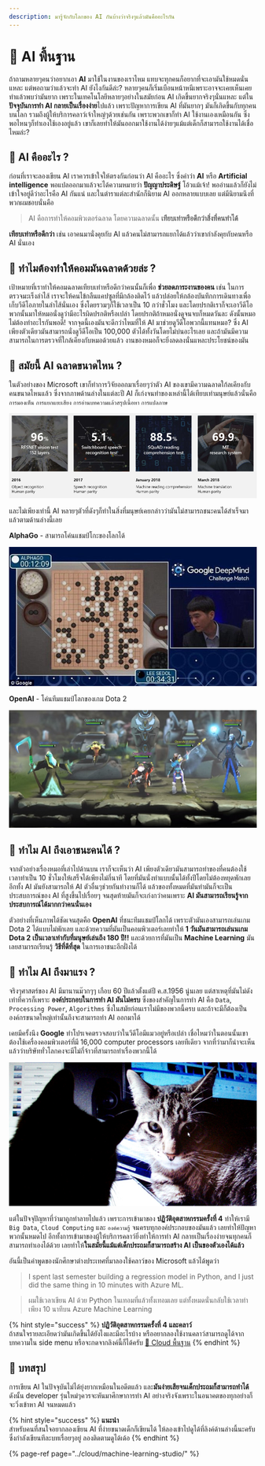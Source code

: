 ```yaml
---
description: มารู้จักกับโลกของ AI กันบ้างว่าจริงๆแล้วมันคืออะไรกัน
---
```


# 👶 AI พื้นฐาน

ถ้าถามหลายๆคนว่าอยากเอา **AI** มาใช้ในงานของเราไหม แทบจะทุกคนก็อยากที่จะเอามันใช้หมดนั่นแหละ แต่พอถามว่าแล้วจะทำ AI ยังไงกันดีล่ะ? หลายๆคนก็เริ่มเบือนหน้าหนีเพราะอาจจะเคยเห็นเคยทำแล้วพบว่ามันยาก เพราะในเทคโนโลยีหลายๆอย่างในสมัยก่อน AI เกิดขึ้นยากจริงๆนั่นแหละ แต่ใน**ปัจจุบันการทำ AI กลายเป็นเรื่องง่าย**ไปแล้ว เพราะปัญหาการเขียน AI ที่มันยากๆ มันก็เกิดขึ้นกับทุกคนบนโลก รวมถึงผู้ให้บริการคลาว์เจ้าใหญ่ๆด้วยเช่นกัน เพราะพวกเขาก็ทำ AI ใช้งานเองเหมือนกัน ซึ่งพอไหนๆก็ทำเองใช้เองอยู่แล้ว เขาก็เลยทำให้มันออกมาใช้งานได้ง่ายๆแม้แต่เด็กก็สามารถใช้งานได้เชื่อไหมล่ะ?

## 🤔 AI คืออะไร ?

ก่อนที่เราจะลองเขียน AI เราควรเข้าใจให้ตรงกันก่อนว่า AI คืออะไร ซึ่งคำว่า **AI** หรือ **Artificial intelligence** พอแปลออกมาแล้วจะได้ความหมายว่า **ปัญญาประดิษฐ์** โอ้วแม้เจ้า! พออ่านแล้วก็ยังไม่เข้าใจอยู่ดีว่าอะไรคือ AI กันแน่ และในตำราแต่ละสำนักก็นิยาม AI ออกหลายแบบเลย แต่มีนิยามนึงที่พวกผมชอบนั่นคือ 

> AI คือการทำให้คอมพิวเตอร์ฉลาด โดยความฉลาดนั้น **เทียบเท่าหรือดีกว่าสิ่งที่คนทำได้**

**เทียบเท่าหรือดีกว่า** เช่น เอาคนมานั่งคุยกับ AI แล้วคนไม่สามารถแยกได้แล้วว่าเขากำลังคุยกับคนหรือ AI นั่นเอง

## 🤔 **ทำไมต้องทำให้คอมมันฉลาดด้วยล่ะ ?**

เป้าหมายที่เราทำให้คอมฉลาดเทียบเท่าหรือดีกว่าคนนั้นก็เพื่อ **ช่วยลดภาระงานของคน** เช่น ในการตรวจมะเร็งลำไส้ เราจะให้คนไข้กลืนแคปซูลที่มีกล้องติดไว้ แล้วปล่อยให้กล้องบันทึกการเดินทางเพื่อเก็บวีดีโอภายในลำไส้นั่นเอง ซึ่งโดยรวมๆก็ใช้เวลาเป็น 10 กว่าชั่วโมง และโดยปรกติเราก็จะเอาวีดีโอพวกนั้นมาให้หมอนั่งดูว่ามีอะไรผิดปรกติหรือเปล่า โดยปรกติถ้าหมอนั่งดูจนจบก็หมดวันละ ดังนั้นหมอไม่ต้องทำอะไรกันพอดี! จากจุดนี้เองมันจะดีกว่าไหมที่ให้ AI มาช่วยดูวีดีโอพวกนี้แทนหมอ? ซึ่ง AI เพียงตัวเดียวมันสามารถนั่งดูวีดีโอเป็น 100,000 ตัวได้ทั้งวันโดยไม่บ่นอะไรเลย และถ้ามันมีความสามารถในการตรวจที่ใกล้เคียงกับหมอด้วยแล้ว งานของหมอก็จะยิ่งลดลงนั่นแหละประโยชน์ของมัน

## 🤔 สมัยนี้ AI ฉลาดขนาดไหน ?

ในตัวอย่างของ Microsoft เขาก็ทำการวิจัยออกมาเรื่อยๆว่าตัว AI ของเขามีความฉลาดใก้ลเคียงกับคนขนาดไหนแล้ว ซึ่งจากภาพด้านล่างในแต่ละปี AI ก็เก่งจนทำของเหล่านี้ได้เทียบเท่ามนุษย์แล้วนั่นคือ `การมองเห็น` `การแยกแยะเสียง` `การอ่านบทความแล้วสรุปเนื้อหา` `การแปลภาษ`

![](../.gitbook/assets/image%20%28137%29.png)

และไม่เพียงเท่านี้ AI หลายๆตัวที่ดังๆก็ทำในสิ่งที่มนุษย์เคยกล่าวว่ามันไม่สามารถชนะคนได้สำเร็จมาแล้วตามด้านล่างนี้เลย

**AlphaGo** - สามารถโค่นแชมป์โกะของโลกได้

![](../.gitbook/assets/image%20%28420%29.png)

**OpenAI** - โค่นทีมแชมป์โลกของเกม Dota 2

![](../.gitbook/assets/image%20%28409%29.png)

## 🤔 ทำไม AI ถึงเอาชนะคนได้ ?

จากตัวอย่างเรื่องหมอที่เล่าไปด้านบน เราก็จะเห็นว่า AI เพียงตัวเดียวมันสามารถทำของที่คนต้องใช้เวลาทำเป็น 10 ชั่วโมงให้เสร็จได้เพียงไม่กี่นาที โดยที่มันนั่งทำแบบนั้นได้ทั้งปีโดยไม่ต้องหยุดพักเลย อีกทั้ง AI มันยังสามารถให้ AI ตัวอื่นๆช่วยกันทำงานก็ได้ แล้วของทั้งหมดที่มันทำมันก็จะเป็นประสบการณ์ของ AI ที่สูงขึ้นไปเรื่อยๆ จนสุดท้ายมันก็จะเก่งกว่าคนเพราะ **AI มันสามารถเรียนรู้จากประสบการณ์ได้มากกว่าคนนั่นเอง** 

ตัวอย่างที่เห็นภาพได้ชัดเจนสุดคือ **OpenAI** ที่ชนะทีมแชมป์โลกได้ เพราะตัวมันเองสามารถเล่นเกม Dota 2 ได้แบบไม่พักเลย และด้วยความที่มันเป็นคอมพิวเตอร์เลยทำให้ **1 วันมันสามารถเล่นนเกม Dota 2 เป็นเวลาเท่ากับที่มนุษย์เล่นถึง 180 ปี!!** และด้วยการที่มันเป็น **Machine Learning** มันเลยสามารถเรียนรู้ **วิธีที่ดีที่สุด** ในการเอาชนะอีกฝั่งได้

## 🤔 ทำไม AI ถึงมาแรง ?

จริงๆศาสตร์ของ AI มีมานานม๊วกๆๆ เกือบ 60 ปีแล้วตั้งแต่ปี ค.ส.1956 นู่นเลย แต่สาเหตุที่มันไม่ดังเท่าที่ควรก็เพราะ **องค์ประกอบในการทำ AI มันไม่ครบ** ซึ่งของสำคัญในการทำ AI คือ `Data`, `Processing Power`, `Algorithms` ซึ่งในสมัยก่อนเราไม่มีของพวกนี้ครบ และถ้าจะมีก็ต้องเป็นองค์กรขนาดใหญ่เท่านั้นถึงจะสามารถทำ AI ออกมาได้ 

เคยมีครั้งนึง **Google** ทำโปรเจคตรวจสอบว่าในวีดีโอมีแมวอยู่หรือเปล่า เชื่อไหมว่าในตอนนั้นเขาต้องใช้เครื่องคอมพิวเตอร์ที่มี 16,000 computer processors เลยทีเดียว จากที่ว่ามาก็น่าจะเห็นแล้วว่าบริษัททั่วโลกคงจะมีไม่กี่จ้าวที่สามารถทำเรื่องพวกนี้ได้

![&#xE42;&#xE1B;&#xE23;&#xE40;&#xE08;&#xE04;&#xE01;&#xE39;&#xE49;&#xE42;&#xE25;&#xE01;&#xE2B;&#xE32;&#xE19;&#xE49;&#xE2D;&#xE07;&#xE40;&#xE2B;&#xE21;&#xE35;&#xE4A;&#xE22;&#xE27;&#xE43;&#xE19;&#xE27;&#xE35;&#xE14;&#xE35;&#xE42;&#xE2D;](../.gitbook/assets/image%20%28681%29.png)

แต่ในปัจจุปัญหาที่ว่ามาถูกทำลายไปแล้ว เพราะการเข้ามาของ **ปฏิวัติอุตสาหกรรมครั้งที่ 4** ทำให้เรามี `Big Data`, `Cloud Computing` และ `องค์ความรู้` จนครบทุกองค์ประกอบของมันแล้ว เลยทำให้ปัญหาพวกนั้นหมดไป อีกทั้งการเข้ามาของผู้ให้บริการคลาว์ยิ่งทำให้การทำ AI กลายเป็นเรื่องง่ายจนทุกคนก็สามารถทำเองได้ด้วย เลยทำให้**ในสมัยนี้แม้แต่เด็กประถมก็สามารถสร้าง AI เป็นของตัวเองได้แล้ว**

อันนี้เป็นคำพูดของนักศึกษาต่างประเทศที่มาลองใช้คลาว์ของ Microsoft แล้วได้พูดว่า

> I spent last semester building a regression model in Python, and I just did the same thing in 10 minutes with Azure ML.

> ผมใช้เวลาเขียน AI ด้วย Python ในเทอมที่แล้วทั้งเทอมเลย แต่ทั้งหมดนั่นกลับใช้เวลาทำเพียง 10 นาทีบน Azure Machine Learning

{% hint style="success" %}
**ปฏิวัติอุตสาหกรรมครั้งที่ 4 และคลาว์**  
ถ้าสนใจรายละเอียดว่ามันเกิดขึ้นได้ยังไงและมีอะไรบ้าง หรืออยากลองใช้งานคลาว์สามารถดูได้จากบทความใน side menu หรือจะกดจากลิงค์นี้ก็ได้ครับ [👶 Cloud พื้นฐาน](https://saladpuk.gitbook.io/learn/basic/cloud101)
{% endhint %}

## 🎯 บทสรุป

การเขียน AI ในปัจจุบันไม่ได้ยุ่งยากเหมือนในอดีตแล้ว และ**มันง่ายเสียจนเด็กประถมก็สามารถทำได้** ดังนั้น developer รุ่นใหม่ๆควรจะหันมาศึกษาการทำ AI อย่างจริงจังเพราะในอนาคตของทุกอย่างก็จะวิ่งเข้าหา AI จนหมดแล้ว

{% hint style="success" %}
**แนะนำ**  
สำหรับคนที่สนใจอยากลองเขียน AI ที่ง่ายขนาดเด็กก็เขียนได้ ให้ลองเข้าไปดูได้ที่ลิงค์ด้านล่างนี้นะครับ ซึ่งกำลังเขียนทีละบทเรื่อยๆอยู่ ลองติดตามดูได้เด้อ
{% endhint %}

{% page-ref page="../cloud/machine-learning-studio/" %}

